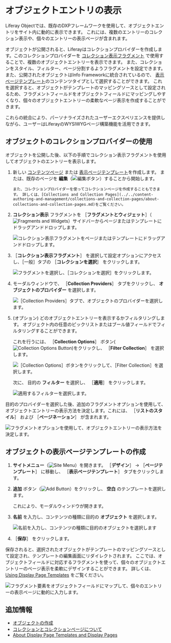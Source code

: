# オブジェクトエントリの表示

Liferay Objectでは、既存のDXPフレームワークを使用して、オブジェクトエントリをサイト内に動的に表示できます。 これには、複数のエントリーのコレクション表示や、個々のエントリーの表示ページが含まれます。

オブジェクトが公開されると、Liferayはコレクションプロバイダーを作成します。このコレクションプロバイダーを [コレクション表示フラグメント](../../site-building/displaying-content/additional-content-display-options/displaying-collections.md#adding-a-collection-display-fragment-to-a-page) で使用することで、複数のオブジェクトエントリーを表示できます。 また、コレクションをスタイル、フィルター、ページ分割するようフラグメントを設定できます。 また、公開されたオブジェクトはInfo Frameworkに統合されているので、 [表示ページテンプレート](../../site-building/displaying-content/using-display-page-templates/about-display-page-templates-and-display-pages.md)のコンテンツタイプとして選択することができます。 これを選択すると、オブジェクトがテンプレートのマッピングソースとして設定されるため、フラグメントフィールドをオブジェクトフィールドにマッピングしやすくなり、個々のオブジェクトエントリーの柔軟なページ表示を作成することができます。

これらの統合により、パーソナライズされたユーザーエクスペリエンスを提供しながら、ユーザーはLiferayのWYSIWYGページ構築機能を活用できます。

## オブジェクトのコレクションプロバイダーの使用

オブジェクトを公開した後、以下の手順でコレクション表示フラグメントを使用してオブジェクトのエントリーを表示します。

1. 新しい [コンテンツページ](../../site-building/creating-pages/building_and_managing_content_pages.html) または [表示ページテンプレート](../../site-building/displaying-content/using-display-page-templates/creating-and-managing-display-page-templates.md)を作成します。 または、既存のページを **編集**（![編集ボタン](../../images/icon-edit-pencil.png)）することから開始します。

   ```{note}
   また、コレクションプロバイダーを使ってコレクションページを作成することもできます。 詳しくは、[Collections and Collection Pages](../../content-authoring-and-management/collections-and-collection-pages/about-collections-and-collection-pages.md)をご覧ください。
   ```

1. **コレクション表示** フラグメントを ［**フラグメントとウィジェット**］（![Fragments and Widgets](../../images/icon-plus.png)）サイドバーからページまたはテンプレートにドラッグアンドドロップします。

   ![コレクション表示フラグメントをページまたはテンプレートにドラッグアンドドロップします。](./displaying-object-entries/images/01.png)

1. ［**コレクション表示フラグメント**］ を選択して設定オプションにアクセスし、［一般］タブの ［**コレクションを選択**］ をクリックします。

   ![フラグメントを選択し、［コレクションを選択］をクリックします。](../objects/displaying-object-entries/images/02.png)

1. モーダルウィンドウで、 ［**Collection Providers**］ タブをクリックし、 **オブジェクトのプロバイダー** を選択します。

   ![［Collection Providers］タブで、オブジェクトのプロバイダーを選択します。](./displaying-object-entries/images/03.png)

1. (オプション) どのオブジェクトエントリーを表示するかフィルタリングします。 オブジェクト内の任意のピックリストまたはブール値フィールドでフィルタリングすることができます。

   これを行うには、 ［**Collection Options**］ ボタン(![Collection Options Button](../../images/icon-actions.png))をクリックし、 ［**Filter Collection**］ を選択します。

   ![［Collection Options］ボタンをクリックして、［Filter Collection］を選択します。](./displaying-object-entries/images/04.png)

   次に、 目的の **フィルター** を選択し、 ［**適用**］ をクリックします。

   ![適用するフィルターを選択します。](./displaying-object-entries/images/05.png)

目的のプロバイダーを選択した後、追加のフラグメントオプションを使用して、オブジェクトエントリーの表示方法を決定します。これには、 ［**リストのスタイル**］ および ［**ページネーション**］ が含まれます。

![フラグメントオプションを使用して、オブジェクトエントリーの表示方法を決定します。](./displaying-object-entries/images/06.png)

## オブジェクトの表示ページテンプレートの作成

1. **サイトメニュー**（![Site Menu](../../images/icon-menu.png)）を開きます。 ［**デザイン**］ &rarr; ［**ページテンプレート**］ に移動し、 ［**表示ページテンプレート**］ タブをクリックします。

1. **追加** ボタン（![Add Button](../../images/icon-add.png)）をクリックし、 **空白** のテンプレートを選択します。

   これにより、モーダルウィンドウが開きます。

1. **名前** を入力し、コンテンツの種類に目的の **オブジェクト** を選択します。

   ![名前を入力し、コンテンツの種類に目的のオブジェクトを選択します](./displaying-object-entries/images/07.png)

1. ［**保存**］ をクリックします。

保存されると、選択されたオブジェクトがテンプレートのマッピングソースとして設定され、テンプレートの編集画面にリダイレクトされます。 ここでは、オブジェクトフィールドに対応するフラグメントを使って、個々のオブジェクトエントリーのページ表示を柔軟にデザインすることができます。 詳しくは、 [Using Display Page Templates](../../site-building/displaying-content/using-display-page-templates/about-display-page-templates-and-display-pages.md) をご覧ください。

![フラグメント要素をオブジェクトフィールドにマップして、個々のエントリーの表示ページに動的に入力します。](./displaying-object-entries/images/08.png)

## 追加情報

* [オブジェクトの作成](./creating-and-managing-objects/creating-objects.md)
* [コレクションとコレクションページについて](../../content-authoring-and-management/collections-and-collection-pages/about-collections-and-collection-pages.md)
* [About Display Page Templates and Display Pages](../../site-building/displaying-content/using-display-page-templates/about-display-page-templates-and-display-pages.md)
